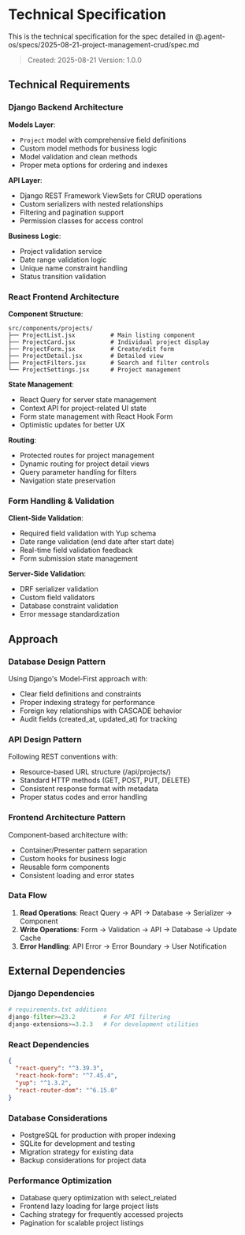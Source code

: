 # Technical Specification

This is the technical specification for the spec detailed in @.agent-os/specs/2025-08-21-project-management-crud/spec.md

> Created: 2025-08-21
> Version: 1.0.0

## Technical Requirements

### Django Backend Architecture

**Models Layer**:
- `Project` model with comprehensive field definitions
- Custom model methods for business logic
- Model validation and clean methods
- Proper meta options for ordering and indexes

**API Layer**:
- Django REST Framework ViewSets for CRUD operations
- Custom serializers with nested relationships
- Filtering and pagination support
- Permission classes for access control

**Business Logic**:
- Project validation service
- Date range validation logic
- Unique name constraint handling
- Status transition validation

### React Frontend Architecture

**Component Structure**:
```
src/components/projects/
├── ProjectList.jsx          # Main listing component
├── ProjectCard.jsx          # Individual project display
├── ProjectForm.jsx          # Create/edit form
├── ProjectDetail.jsx        # Detailed view
├── ProjectFilters.jsx       # Search and filter controls
└── ProjectSettings.jsx      # Project management
```

**State Management**:
- React Query for server state management
- Context API for project-related UI state
- Form state management with React Hook Form
- Optimistic updates for better UX

**Routing**:
- Protected routes for project management
- Dynamic routing for project detail views
- Query parameter handling for filters
- Navigation state preservation

### Form Handling & Validation

**Client-Side Validation**:
- Required field validation with Yup schema
- Date range validation (end date after start date)
- Real-time field validation feedback
- Form submission state management

**Server-Side Validation**:
- DRF serializer validation
- Custom field validators
- Database constraint validation
- Error message standardization

## Approach

### Database Design Pattern
Using Django's Model-First approach with:
- Clear field definitions and constraints
- Proper indexing strategy for performance
- Foreign key relationships with CASCADE behavior
- Audit fields (created_at, updated_at) for tracking

### API Design Pattern
Following REST conventions with:
- Resource-based URL structure (/api/projects/)
- Standard HTTP methods (GET, POST, PUT, DELETE)
- Consistent response format with metadata
- Proper status codes and error handling

### Frontend Architecture Pattern
Component-based architecture with:
- Container/Presenter pattern separation
- Custom hooks for business logic
- Reusable form components
- Consistent loading and error states

### Data Flow
1. **Read Operations**: React Query → API → Database → Serializer → Component
2. **Write Operations**: Form → Validation → API → Database → Update Cache
3. **Error Handling**: API Error → Error Boundary → User Notification

## External Dependencies

### Django Dependencies
```python
# requirements.txt additions
django-filter>=23.2        # For API filtering
django-extensions>=3.2.3   # For development utilities
```

### React Dependencies
```json
{
  "react-query": "^3.39.3",
  "react-hook-form": "^7.45.4",
  "yup": "^1.3.2",
  "react-router-dom": "^6.15.0"
}
```

### Database Considerations
- PostgreSQL for production with proper indexing
- SQLite for development and testing
- Migration strategy for existing data
- Backup considerations for project data

### Performance Optimization
- Database query optimization with select_related
- Frontend lazy loading for large project lists
- Caching strategy for frequently accessed projects
- Pagination for scalable project listings